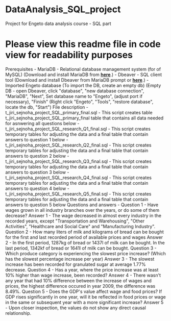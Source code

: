 # DataAnalysis_SQL_project
Project for Engeto data analysis course - SQL part
# Please view this readme file in code view for readability purposes

Prerequisites - MariaDB - Relational database management system (for of MySQL) (Download and install MariaDB from **[here](https://mariadb.org/download/)**.)
              - Dbeaver - SQL client tool (Download and install Dbeaver from MariaDB prompt or **[here](https://dbeaver.io/download/)**.)
              - Imported Engeto database (To import the DB, create an empty db)
                                         (Empty DB - open Dbeaver, click "database", "new database connection", "MariaDB", "Next", Set database name to "Engeto", (adjust port if necessary), "Finish"
                                         (Right click "Engeto", "Tools", "restore database", locate the db, "Start")
File description - t_jiri_sejnoha_project_SQL_primary_final.sql - This script creates table t_jiri_sejnoha_project_SQL_primary_final table that contains all data needed for asnwering all questions below
                 -  t_jiri_sejnoha_project_SQL_research_Q1_final.sql - This script creates temporary tables for adjusting the data and a final table that contain answers to question 1 below
                 -  t_jiri_sejnoha_project_SQL_research_Q2_final.sql - This script creates temporary tables for adjusting the data and a final table that contain answers to question 2 below
                 -  t_jiri_sejnoha_project_SQL_research_Q3_final.sql - This script creates temporary tables for adjusting the data and a final table that contain answers to question 3 below
                 -  t_jiri_sejnoha_project_SQL_research_Q4_final.sql - This script creates temporary tables for adjusting the data and a final table that contain answers to question 4 below
                 -  t_jiri_sejnoha_project_SQL_research_Q5_final.sql - This script creates temporary tables for adjusting the data and a final table that contain answers to question 5 below
Questions and answers - Question 1 - Have wages grown in all industry branches over the years, or do some of them decrease?
                          Answer 1 - The wage decreased in almost every industry in the recorded years, except "Transportation and Warehousing", "Other Activities", "Healthcare and Social Care" and "Manufacturing Industry".
                        Question 2 - How many liters of milk and kilograms of bread can be bought for the first and last recorded period of available prices and wages
                          Answer 2 - In the first period, 1287kg of bread or 1437l of milk can be bought. In the last period, 1342kf of bread or 1641l of milk can be bought.
                        Question 3 - Which produce category is experiencing the slowest price increase? (Which has the slowest percentage increase per year)
                          Answer 3 - The slowest increase has been recorded for granulated sugar at average 1.77% decrease.
                        Question 4 - Has a year, where the price increase was at least 10% higher than wage increase, been recorded?
                          Answer 4 - There wasn't any year that had 10% difference between the increase of wages and prices, the highest difference occured in year 2009, the difference was 8.49%.
                        Question 5 - Does the GDP's value affect wage and food prices? If GDP rises significantly in one year, will it be reflected in food prices or wage in the same or subsequent year with a more significant increase?
                          Answer 5 - Upon closer inspection, the values do not show any direct causal relationship.
